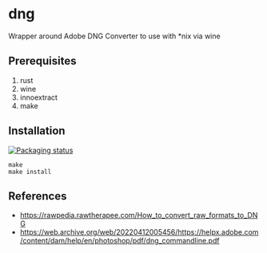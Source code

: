 # dng

Wrapper around Adobe DNG Converter to use with *nix via wine

## Prerequisites

1. rust
2. wine
3. innoextract
4. make

## Installation

[![Packaging status](https://repology.org/badge/vertical-allrepos/dng.svg)](https://repology.org/project/dng/versions)

```shell
make
make install
```

## References

- https://rawpedia.rawtherapee.com/How_to_convert_raw_formats_to_DNG
- https://web.archive.org/web/20220412005456/https://helpx.adobe.com/content/dam/help/en/photoshop/pdf/dng_commandline.pdf
